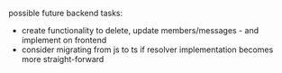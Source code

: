 possible future backend tasks:

- create functionality to delete, update members/messages - and implement on frontend
- consider migrating from js to ts if resolver implementation becomes more straight-forward
